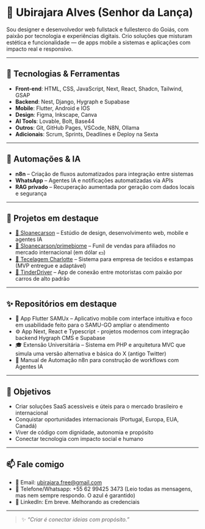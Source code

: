 # 👋 Ubirajara Alves (Senhor da Lança)

Sou designer e desenvolvedor web fullstack e fullesterco do Goiás, com paixão por tecnologia e experiências digitais. Crio soluções que misturam estética e funcionalidade — de apps mobile a sistemas e aplicações com impacto real e responsivo.

---

## 🚀 Tecnologias & Ferramentas

- **Front-end**: HTML, CSS, JavaScript, Next, React, Shadcn, Tailwind, GSAP
- **Backend**: Nest, Django, Hygraph e Supabase
- **Mobile**: Flutter, Android e IOS
- **Design**: Figma, Inkscape, Canva
- **AI Tools**: Lovable, Bolt, Base44
- **Outros**: Git, GitHub Pages, VSCode, N8N, Ollama
- **Adicionais**: Scrum, Sprints, Deadlines e Deploy na Sexta

---

## 🤖 Automações & IA

- **n8n** – Criação de fluxos automatizados para integração entre sistemas
- **WhatsApp** – Agentes IA e notificações automatizadas via APIs
- **RAG privado** – Recuperação aumentada por geração com dados locais e segurança

---

## 💼 Projetos em destaque

- [🌿 Sloanecarson](https://sloanecarson.com) – Estúdio de design, desenvolvimento web, mobile e agentes IA
- [🌿 Sloanecarson/primebiome](https://sloanecarson.com/primebiome) – Funil de vendas para afiliados no mercado internacional (em dólar 💵)
- [🧵 Tecelagem Charlotte](https://tecelagem-charlotte.vercel.app) – Sistema para empresa de tecidos e estampas (MVP entregue e adaptável)
- [🚗 TinderDriver](https://tinderdriver-wendel.vercel.app) – App de conexão entre motoristas com paixão por carros de alto padrão

---

## ✨ Repositórios em destaque

- 📱 App Flutter SAMUx – Aplicativo mobile com interface intuitiva e foco em usabilidade feito para o SAMU-GO ampliar o atendimento 
- ⚙️ App Next, React e Typescript - projetos modernos com integração backend Hygraph CMS e Supabase
- 🎓 Extensão Universitária – Sistema em PHP e arquitetura MVC que simula uma versão alternativa e básica do X (antigo Twitter)
- 🧠 Manual de Automação n8n para construção de workflows com Agentes IA

---

## 🎯 Objetivos

- Criar soluções SaaS acessíveis e úteis para o mercado brasileiro e internacional
- Conquistar oportunidades internacionais (Portugal, Europa, EUA, Canadá)
- Viver de código com dignidade, autonomia e propósito
- Conectar tecnologia com impacto social e humano

---

## 📫 Fale comigo

- 📧 Email: ubirajara.free@gmail.com
- 📱 Telefone/Whatsapp: +55 62 99425 3473 (Leio todas as mensagens, mas nem sempre respondo. O azul é garantido) 
- 🔗 LinkedIn: Em breve. Melhorando as credenciais

---

> ✨ *“Criar é conectar ideias com propósito.”* 

